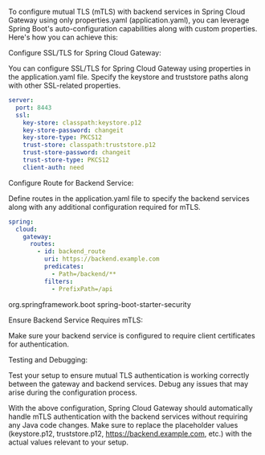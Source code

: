 To configure mutual TLS (mTLS) with backend services in Spring Cloud Gateway using only properties.yaml (application.yaml), you can leverage Spring Boot's auto-configuration capabilities along with custom properties. Here's how you can achieve this:

Configure SSL/TLS for Spring Cloud Gateway:

You can configure SSL/TLS for Spring Cloud Gateway using properties in the application.yaml file. Specify the keystore and truststore paths along with other SSL-related properties.

```yaml
server:
  port: 8443
  ssl:
    key-store: classpath:keystore.p12
    key-store-password: changeit
    key-store-type: PKCS12
    trust-store: classpath:truststore.p12
    trust-store-password: changeit
    trust-store-type: PKCS12
    client-auth: need
```

Configure Route for Backend Service:

Define routes in the application.yaml file to specify the backend services along with any additional configuration required for mTLS.

```yaml
spring:
  cloud:
    gateway:
      routes:
        - id: backend_route
          uri: https://backend.example.com
          predicates:
            - Path=/backend/**
          filters:
            - PrefixPath=/api
```

<dependency>
    <groupId>org.springframework.boot</groupId>
    <artifactId>spring-boot-starter-security</artifactId>
</dependency>

Ensure Backend Service Requires mTLS:

Make sure your backend service is configured to require client certificates for authentication.

Testing and Debugging:

Test your setup to ensure mutual TLS authentication is working correctly between the gateway and backend services. Debug any issues that may arise during the configuration process.

With the above configuration, Spring Cloud Gateway should automatically handle mTLS authentication with the backend services without requiring any Java code changes. Make sure to replace the placeholder values (keystore.p12, truststore.p12, https://backend.example.com, etc.) with the actual values relevant to your setup.
